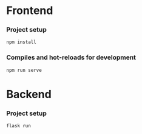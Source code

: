 # Frontend

### Project setup
` npm install `

### Compiles and hot-reloads for development
` npm run serve `

# Backend

### Project setup
` flask run `
